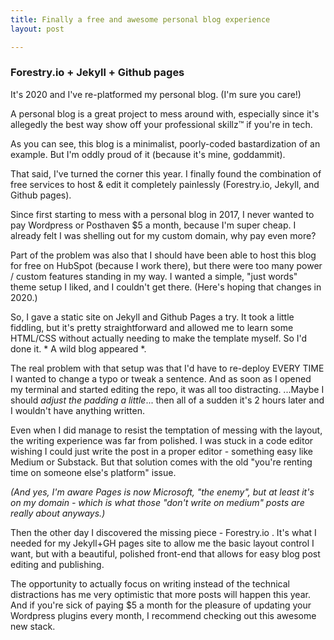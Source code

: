```yaml
---
title: Finally a free and awesome personal blog experience
layout: post

---
```


### Forestry.io + Jekyll + Github pages

It's 2020 and I've re-platformed my personal blog. (I'm sure you care!)

A personal blog is a great project to mess around with, especially since it's allegedly the best way show off your professional skillz™ if you're in tech.

As you can see, this blog is a minimalist, poorly-coded bastardization of an example. But I'm oddly proud of it (because it's mine, goddammit). 

That said, I've turned the corner this year. I finally found the combination of free services to host & edit it completely painlessly (Forestry.io, Jekyll, and Github pages).

Since first starting to mess with a personal blog in 2017, I never wanted to pay Wordpress or Posthaven $5 a month, because I'm super cheap. I already felt I was shelling out for my custom domain, why pay even more? 

Part of the problem was also that I should have been able to host this blog for free on HubSpot (because I work there), but there were too many power / custom features standing in my way. I wanted a simple, "just words" theme setup I liked, and I couldn't get there. (Here's hoping that changes in 2020.)

So, I gave a static site on Jekyll and Github Pages a try. It took a little fiddling, but it's pretty straightforward and allowed me to learn some HTML/CSS without actually needing to make the template myself. So I'd done it. * A wild blog appeared *.

The real problem with that setup was that I'd have to re-deploy EVERY TIME I wanted to change a typo or tweak a sentence. And as soon as I opened my terminal and started editing the repo, it was all too distracting. ...Maybe I should _adjust the padding a little_... then all of a sudden it's 2 hours later and I wouldn't have anything written.

Even when I did manage to resist the temptation of messing with the layout, the writing experience was far from polished. I was stuck in a code editor wishing I could just write the post in a proper editor - something easy like Medium or Substack. But that solution comes with the old "you're renting time on someone else's platform" issue.

_(And yes, I'm aware Pages is now Microsoft, "the enemy", but at least it's on my domain - which is what those "don't write on medium" posts are really about anyways.)_

Then the other day I discovered the missing piece - Forestry.io . It's what I needed for my Jekyll+GH pages site to allow me the basic layout control I want, but with a beautiful, polished front-end that allows for easy blog post editing and publishing.

The opportunity to actually focus on writing instead of the technical distractions has me very optimistic that more posts will happen this year. And if you're sick of paying $5 a month for the pleasure of updating your Wordpress plugins every month, I recommend checking out this awesome new stack.